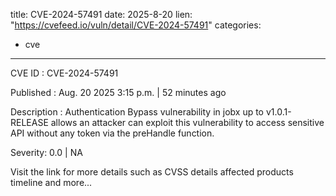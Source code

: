  
title: CVE-2024-57491
date: 2025-8-20
lien: "https://cvefeed.io/vuln/detail/CVE-2024-57491"
categories:
  - cve
---

CVE ID : CVE-2024-57491

Published :  Aug. 20
2025
3:15 p.m. | 52 minutes ago

Description : Authentication Bypass vulnerability in jobx up to v1.0.1-RELEASE allows an attacker can exploit this vulnerability to access sensitive API without any token via the preHandle function.

Severity: 0.0 | NA

Visit the link for more details
such as CVSS details
affected products
timeline
and more...

